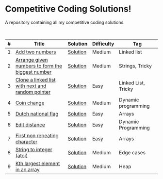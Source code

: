 # Competitive Coding Solutions!
A repository containing all my competitive coding solutions.

<br/>

|  #  |      Title     |   Solution  |   Difficulty   |   Tag                   
|-----|----------------|-------------|----------------|-----------
|1|[Add two numbers](https://leetcode.com/problems/add-two-numbers/)|[Solution](../master/AddTwoNumsAsLinkedList.java) |Medium|Linked list|
|2|[Arrange given numbers to form the biggest number](https://www.geeksforgeeks.org/given-an-array-of-numbers-arrange-the-numbers-to-form-the-biggest-number/)|[Solution](../master/ArrangeBiggestNum.java) |Medium|Strings, Tricky|
|3|[Clone a linked list with next and random pointer](https://www.geeksforgeeks.org/a-linked-list-with-next-and-arbit-pointer/)|[Solution](../master/CloneLinkedListWithRandomPointers.java) |Easy|Linked List, Tricky|
|4|[Coin change](https://www.geeksforgeeks.org/coin-change-dp-7/)|[Solution](../master/CoinChange.java) |Medium|Dynamic programming|
|5|[Dutch national flag](https://www.geeksforgeeks.org/sort-an-array-of-0s-1s-and-2s/)|[Solution](../master/DutchNationFlag.java) |Easy|Arrays|
|6|[Edit distance](https://www.geeksforgeeks.org/edit-distance-dp-5/)|[Solution](../master/EditDistance.py) |Easy|Dynamic Programming|
|7|[First non repeating character](https://www.geeksforgeeks.org/given-a-string-find-its-first-non-repeating-character/)|[Solution](../master/FirstNonRepeatingChar.java) |Easy|Arrays|
|8|[String to integer (atoi)](https://leetcode.com/problems/string-to-integer-atoi/)|[Solution](../master/StringToIntegerATOI.java) |Medium|Edge cases|
|9|[Kth largest element in an array](https://leetcode.com/problems/kth-largest-element-in-an-array/)|[Solution](../master/KLargestElement.java) |Medium|Heap|